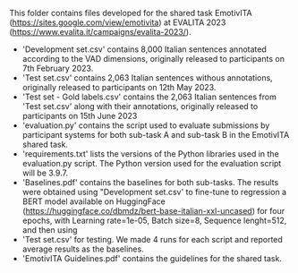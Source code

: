 This folder contains files developed for the shared task EmotivITA (https://sites.google.com/view/emotivita) at EVALITA 2023 (https://www.evalita.it/campaigns/evalita-2023/).

- 'Development set.csv' contains 8,000 Italian sentences annotated according to the VAD dimensions, originally released to participants on 7th February 2023. 
- 'Test set.csv' contains 2,063 Italian sentences withous annotations, originally released to participants on 12th May 2023.
- 'Test set - Gold labels.csv' contains the 2,063 Italian sentences from 'Test set.csv' along with their annotations, originally released to participants on 15th June 2023
- 'evaluation.py' contains the script used to evaluate submissions by participant systems for both sub-task A and sub-task B in the EmotivITA shared task. 
- 'requirements.txt' lists the versions of the Python libraries used in the evaluation.py script. The Python version used for the evaluation script will be 3.9.7.
- 'Baselines.pdf' contains the baselines for both sub-tasks. The results were obtained using "Development set.csv' to fine-tune to regression a BERT model available on HuggingFace (https://huggingface.co/dbmdz/bert-base-italian-xxl-uncased) for four epochs, with Learning rate=1e-05, Batch size=8, Sequence lenght=512, and then using 
- 'Test set.csv' for testing. We made 4 runs for each script and reported average results as the baselines. 
- 'EmotivITA Guidelines.pdf' contains the guidelines for the shared task. 
